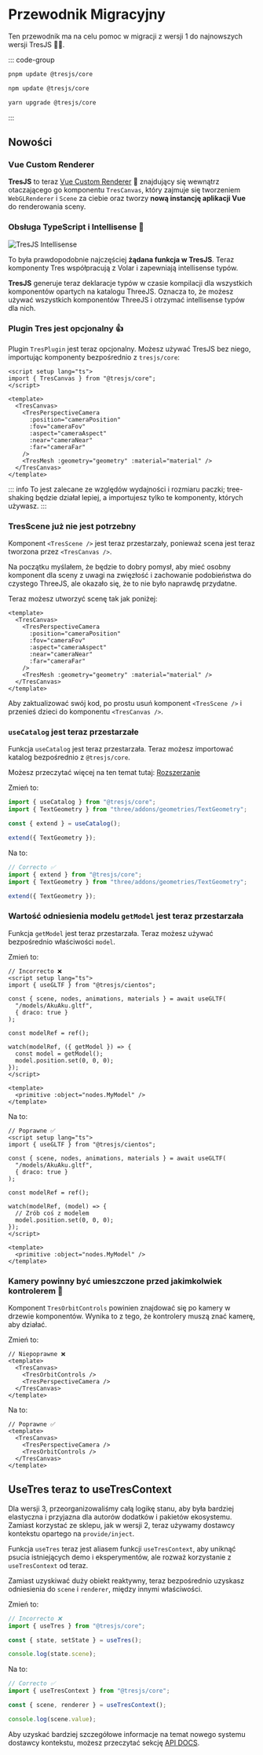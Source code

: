 # Przewodnik Migracyjny

Ten przewodnik ma na celu pomoc w migracji z wersji 1 do najnowszych wersji TresJS 🤩✨.

::: code-group

```bash [pnpm]
pnpm update @tresjs/core
```

```bash [npm]
npm update @tresjs/core
```

```bash [yarn]
yarn upgrade @tresjs/core
```

:::

## Nowości

### Vue Custom Renderer

**TresJS** to teraz [Vue Custom Renderer](https://vuejs.org/api/custom-renderer.html#createrenderer) 🎉 znajdujący się wewnątrz otaczającego go komponentu `TresCanvas`, który zajmuje się tworzeniem `WebGLRenderer` i `Scene` za ciebie oraz tworzy **nową instancję aplikacji Vue** do renderowania sceny.

### Obsługa TypeScript i Intellisense 🦾

![TresJS Intellisense](/v2-intellisense.gif)

To była prawdopodobnie najczęściej **żądana funkcja w TresJS**. Teraz komponenty Tres współpracują z Volar i zapewniają intellisense typów.

**TresJS** generuje teraz deklaracje typów w czasie kompilacji dla wszystkich komponentów opartych na katalogu ThreeJS. Oznacza to, że możesz używać wszystkich komponentów ThreeJS i otrzymać intellisense typów dla nich.

### Plugin Tres jest opcjonalny 👍

Plugin `TresPlugin` jest teraz opcjonalny. Możesz używać TresJS bez niego, importując komponenty bezpośrednio z `tresjs/core`:

```vue
<script setup lang="ts">
import { TresCanvas } from "@tresjs/core";
</script>

<template>
  <TresCanvas>
    <TresPerspectiveCamera
      :position="cameraPosition"
      :fov="cameraFov"
      :aspect="cameraAspect"
      :near="cameraNear"
      :far="cameraFar"
    />
    <TresMesh :geometry="geometry" :material="material" />
  </TresCanvas>
</template>
```

::: info
To jest zalecane ze względów wydajności i rozmiaru paczki; tree-shaking będzie działał lepiej, a importujesz tylko te komponenty, których używasz.
:::

### TresScene już nie jest potrzebny

Komponent `<TresScene />` jest teraz przestarzały, ponieważ scena jest teraz tworzona przez `<TresCanvas />`.

Na początku myślałem, że będzie to dobry pomysł, aby mieć osobny komponent dla sceny z uwagi na zwięzłość i zachowanie podobieństwa do czystego ThreeJS, ale okazało się, że to nie było naprawdę przydatne.

Teraz możesz utworzyć scenę tak jak poniżej:

```vue
<template>
  <TresCanvas>
    <TresPerspectiveCamera
      :position="cameraPosition"
      :fov="cameraFov"
      :aspect="cameraAspect"
      :near="cameraNear"
      :far="cameraFar"
    />
    <TresMesh :geometry="geometry" :material="material" />
  </TresCanvas>
</template>
```

Aby zaktualizować swój kod, po prostu usuń komponent `<TresScene />` i przenieś dzieci do komponentu `<TresCanvas />`.

### `useCatalog` jest teraz przestarzałe

Funkcja `useCatalog` jest teraz przestarzała. Teraz możesz importować katalog bezpośrednio z `@tresjs/core`.

Możesz przeczytać więcej na ten temat tutaj: [Rozszerzanie](/advanced/extending.md)

Zmień to:

```ts {2,5,7}
import { useCatalog } from "@tresjs/core";
import { TextGeometry } from "three/addons/geometries/TextGeometry";

const { extend } = useCatalog();

extend({ TextGeometry });
```

Na to:

```ts {2,6}
// Correcto ✅
import { extend } from "@tresjs/core";
import { TextGeometry } from "three/addons/geometries/TextGeometry";

extend({ TextGeometry });
```

### Wartość odniesienia modelu `getModel` jest teraz przestarzała

Funkcja `getModel` jest teraz przestarzała. Teraz możesz używać bezpośrednio właściwości `model`.

Zmień to:

```vue {7,9-12}
// Incorrecto ❌
<script setup lang="ts">
import { useGLTF } from "@tresjs/cientos";

const { scene, nodes, animations, materials } = await useGLTF(
  "/models/AkuAku.gltf",
  { draco: true }
);

const modelRef = ref();

watch(modelRef, ({ getModel }) => {
  const model = getModel();
  model.position.set(0, 0, 0);
});
</script>

<template>
  <primitive :object="nodes.MyModel" />
</template>
```

Na to:

```vue {7,9-12}
// Poprawne ✅
<script setup lang="ts">
import { useGLTF } from "@tresjs/cientos";

const { scene, nodes, animations, materials } = await useGLTF(
  "/models/AkuAku.gltf",
  { draco: true }
);

const modelRef = ref();

watch(modelRef, (model) => {
  // Zrób coś z modelem
  model.position.set(0, 0, 0);
});
</script>

<template>
  <primitive :object="nodes.MyModel" />
</template>
```

### Kamery powinny być umieszczone przed jakimkolwiek kontrolerem 🎥

Komponent `TresOrbitControls` powinien znajdować się po kamery w drzewie komponentów. Wynika to z tego, że kontrolery muszą znać kamerę, aby działać.

Zmień to:

```vue {3,5}
// Niepoprawne ❌
<template>
  <TresCanvas>
    <TresOrbitControls />
    <TresPerspectiveCamera />
  </TresCanvas>
</template>
```

Na to:

```vue {3,5}
// Poprawne ✅
<template>
  <TresCanvas>
    <TresPerspectiveCamera />
    <TresOrbitControls />
  </TresCanvas>
</template>
```

## UseTres teraz to useTresContext <Badge type="warning" text="^3.0.0" />

Dla wersji 3, przeorganizowaliśmy całą logikę stanu, aby była bardziej elastyczna i przyjazna dla autorów dodatków i pakietów ekosystemu. Zamiast korzystać ze sklepu, jak w wersji 2, teraz używamy dostawcy kontekstu opartego na `provide/inject`.

Funkcja `useTres` teraz jest aliasem funkcji `useTresContext`, aby uniknąć psucia istniejących demo i eksperymentów, ale rozważ korzystanie z `useTresContext` od teraz.

Zamiast uzyskiwać duży obiekt reaktywny, teraz bezpośrednio uzyskasz odniesienia do `scene` i `renderer`, między innymi właściwości.

Zmień to:

```ts {2}
// Incorrecto ❌
import { useTres } from "@tresjs/core";

const { state, setState } = useTres();

console.log(state.scene);
```

Na to:

```ts {2}
// Correcto ✅
import { useTresContext } from "@tresjs/core";

const { scene, renderer } = useTresContext();

console.log(scene.value);
```

Aby uzyskać bardziej szczegółowe informacje na temat nowego systemu dostawcy kontekstu, możesz przeczytać sekcję [API DOCS](/api/composables.md).
